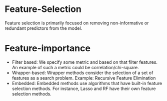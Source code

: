 # Feature-Selection
Feature selection is primarily focused on removing non-informative or redundant predictors from the model.

# Feature-importance
- Filter based: We specify some metric and based on that filter features.
     An example of such a metric could be correlation/chi-square.
- Wrapper-based: Wrapper methods consider the selection of a set of features as a search problem.
     Example: Recursive Feature Elimination
- Embedded: Embedded methods use algorithms that have built-in feature selection methods.
    For instance, Lasso and RF have their own feature selection methods.
